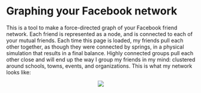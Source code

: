 # Graphing your Facebook network <a href="https://github.com/sballin/friend_graph"><i class="fa fa-github"></i></a>

This is a tool to make a force-directed graph of your Facebook friend network. Each friend is represented as a node, and is connected to each of your mutual friends. Each time this page is loaded, my friends pull each other together, as though they were connected by springs, in a physical simulation that results in a final balance. Highly connected groups pull each other close and will end up the way I group my friends in my mind: clustered around schools, towns, events, and organizations. This is what my network looks like:

<center><img src="{{top-path}}/{{article-path}}/connections.png"/></center>
